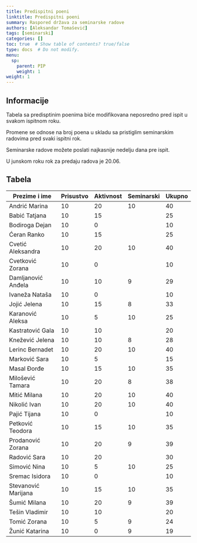 ```yaml
---
title: Predispitni poeni
linktitle: Predispitni poeni
summary: Raspored država za seminarske radove
authors: [Aleksandar Tomašević]
tags: [seminarski]
categories: []
toc: true  # Show table of contents? true/false
type: docs  # Do not modify.
menu:
  sp:
    parent: PIP
    weight: 1
weight: 1
---
```

## Informacije

Tabela sa predisptinim poenima biće modifikovana neposredno pred ispit u svakom ispitnom roku.

Promene se odnose na broj poena u skladu sa pristiglim seminarskim radovima pred svaki ispitni rok.

Seminarske radove možete poslati najkasnije nedelju dana pre ispit.

U junskom roku rok za predaju radova je 20.06.

## Tabela

| Prezime i ime       | Prisustvo | Aktivnost | Seminarski | Ukupno |
|---------------------|-----------|-----------|------------|--------|
| Andrić Marina       | 10        | 20        | 10         | 40     |
| Babić Tatjana       | 10        | 15        |            | 25     |
| Bodiroga Dejan      | 10        | 0         |            | 10     |
| Ćeran Ranko         | 10        | 15        |            | 25     |
| Cvetić Aleksandra   | 10        | 20        |  10        | 40     |
| Cvetković Zorana    | 10        | 0         |            | 10     |
| Damljanović Anđela  | 10        | 10        |   9        | 29     |
| Ivaneža Nataša      | 10        | 0         |            | 10     |
| Jojić Jelena        | 10        | 15        | 8          | 33     |
| Karanović Aleksa    | 10        | 5         | 10         | 25     |
| Kastratović Gala    | 10        | 10        |            | 20     |
| Knežević Jelena     | 10        | 10        | 8          | 28     |
| Lerinc Bernadet     | 10        | 20        | 10         | 40     |
| Marković Sara       | 10        | 5         |            | 15     |
| Masal Đorđe         | 10        | 15        | 10         | 35     |
| Milošević Tamara    | 10        | 20        | 8          | 38     |
| Mitić Milana        | 10        | 20        | 10         | 40     |
| Nikolić Ivan        | 10        | 20        | 10         | 40     |
| Pajić Tijana        | 10        | 0         |            | 10     |
| Petković Teodora    | 10        | 15        |  10        | 35     |
| Prodanović Zorana   | 10        | 20        | 9          | 39     |
| Radović Sara        | 10        | 20        |            | 30     |
| Simović Nina        | 10        | 5         |     10     | 25   |
| Sremac Isidora      | 10        | 0         |            | 10     |
| Stevanović Marijana | 10        | 15        | 10         | 35     |
| Šumić Milana        | 10        | 20        | 9          | 39     |
| Tešin Vladimir      | 10        | 10        |            | 20     |
| Tomić Zorana        | 10        | 5         |    9       | 24     |
| Žunić Katarina      | 10        | 0         |     9       | 19     |
